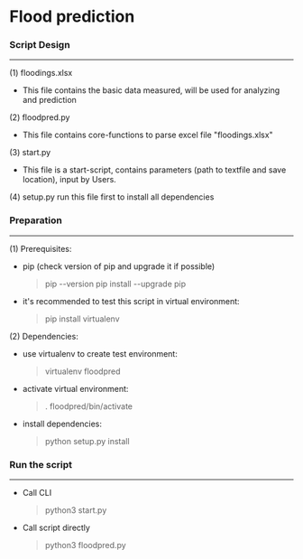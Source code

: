 
Flood prediction  
=
 
### Script Design
----------------- 
(1) floodings.xlsx
- This file contains the basic data measured, will be used for analyzing and prediction

(2) floodpred.py
- This file contains core-functions to parse excel file "floodings.xlsx"

(3) start.py
- This file is a start-script, contains parameters (path to textfile and save location), input by Users.

(4) setup.py
run this file first to install all dependencies

### Preparation
---------------

(1) Prerequisites:
- pip (check version of pip and upgrade it if possible)        
    > pip --version
    > pip install --upgrade pip

- it's recommended to test this script in virtual environment:
    > pip install virtualenv

(2) Dependencies:
- use virtualenv to create test environment:
    > virtualenv floodpred
- activate virtual environment:
    > . floodpred/bin/activate 
- install dependencies:
    > python setup.py install

### Run the script 
------------------
- Call CLI
    > python3 start.py 

- Call script directly
    > python3 floodpred.py
